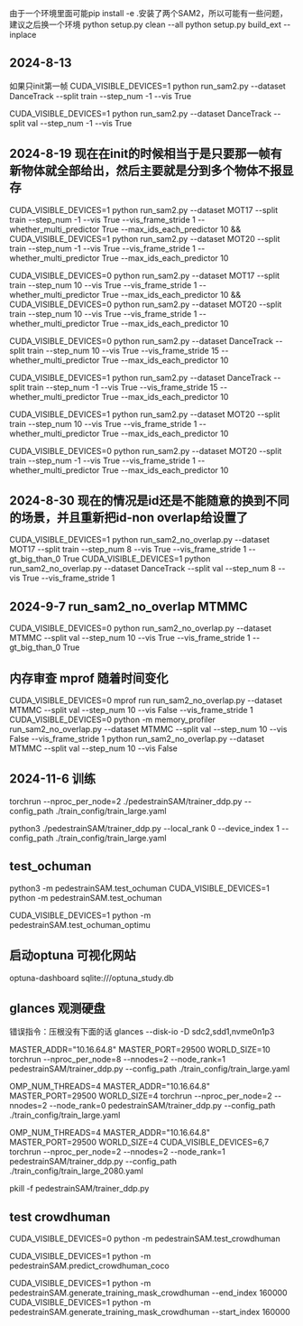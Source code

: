 由于一个环境里面可能pip install -e .安装了两个SAM2，所以可能有一些问题，建议之后换一个环境
python setup.py clean --all
python setup.py build_ext --inplace 

## 2024-8-13
如果只init第一帧
CUDA_VISIBLE_DEVICES=1 python run_sam2.py --dataset DanceTrack --split train --step_num -1 --vis True

CUDA_VISIBLE_DEVICES=1 python run_sam2.py --dataset DanceTrack --split val --step_num -1 --vis True

## 2024-8-19 现在在init的时候相当于是只要那一帧有新物体就全部给出，然后主要就是分到多个物体不报显存
CUDA_VISIBLE_DEVICES=1 python run_sam2.py --dataset MOT17 --split train --step_num -1 --vis True --vis_frame_stride 1 --whether_multi_predictor True --max_ids_each_predictor 10 && CUDA_VISIBLE_DEVICES=1 python run_sam2.py --dataset MOT20 --split train --step_num -1 --vis True --vis_frame_stride 1 --whether_multi_predictor True --max_ids_each_predictor 10

CUDA_VISIBLE_DEVICES=0 python run_sam2.py --dataset MOT17 --split train --step_num 10 --vis True --vis_frame_stride 1 --whether_multi_predictor True --max_ids_each_predictor 10 && CUDA_VISIBLE_DEVICES=0 python run_sam2.py --dataset MOT20 --split train --step_num 10 --vis True --vis_frame_stride 1 --whether_multi_predictor True --max_ids_each_predictor 10

CUDA_VISIBLE_DEVICES=0 python run_sam2.py --dataset DanceTrack --split train --step_num 10 --vis True --vis_frame_stride 15 --whether_multi_predictor True --max_ids_each_predictor 10

CUDA_VISIBLE_DEVICES=1 python run_sam2.py --dataset DanceTrack --split train --step_num -1 --vis True --vis_frame_stride 15 --whether_multi_predictor True --max_ids_each_predictor 10

CUDA_VISIBLE_DEVICES=1 python run_sam2.py --dataset MOT20 --split train --step_num 10 --vis True --vis_frame_stride 1 --whether_multi_predictor True --max_ids_each_predictor 10

CUDA_VISIBLE_DEVICES=0 python run_sam2.py --dataset MOT20 --split train --step_num -1 --vis True --vis_frame_stride 1 --whether_multi_predictor True --max_ids_each_predictor 10

## 2024-8-30 现在的情况是id还是不能随意的换到不同的场景，并且重新把id-non overlap给设置了
CUDA_VISIBLE_DEVICES=1 python run_sam2_no_overlap.py --dataset MOT17 --split train --step_num 8 --vis True --vis_frame_stride 1 --gt_big_than_0 True
CUDA_VISIBLE_DEVICES=1 python run_sam2_no_overlap.py --dataset DanceTrack --split val --step_num 8 --vis True --vis_frame_stride 1

## 2024-9-7 run_sam2_no_overlap MTMMC

CUDA_VISIBLE_DEVICES=0 python run_sam2_no_overlap.py --dataset MTMMC --split val --step_num 10 --vis True --vis_frame_stride 1 --gt_big_than_0 True

## 内存审查 mprof 随着时间变化
CUDA_VISIBLE_DEVICES=0 mprof run run_sam2_no_overlap.py --dataset MTMMC --split val --step_num 10 --vis False --vis_frame_stride 1
CUDA_VISIBLE_DEVICES=0 python -m memory_profiler run_sam2_no_overlap.py --dataset MTMMC --split val --step_num 10 --vis False --vis_frame_stride 1
python run_sam2_no_overlap.py --dataset MTMMC --split val --step_num 10 --vis False

## 2024-11-6 训练
torchrun --nproc_per_node=2 ./pedestrainSAM/trainer_ddp.py --config_path ./train_config/train_large.yaml

python3 ./pedestrainSAM/trainer_ddp.py --local_rank 0 --device_index 1 --config_path ./train_config/train_large.yaml

## test_ochuman
python3 -m pedestrainSAM.test_ochuman
CUDA_VISIBLE_DEVICES=1 python -m pedestrainSAM.test_ochuman

CUDA_VISIBLE_DEVICES=1 python -m pedestrainSAM.test_ochuman_optimu


## 启动optuna 可视化网站
optuna-dashboard sqlite:///optuna_study.db

## glances 观测硬盘
错误指令：压根没有下面的话
glances --disk-io -D sdc2,sdd1,nvme0n1p3




MASTER_ADDR="10.16.64.8" MASTER_PORT=29500 WORLD_SIZE=10 torchrun --nproc_per_node=8 --nnodes=2 --node_rank=1 pedestrainSAM/trainer_ddp.py --config_path ./train_config/train_large.yaml


OMP_NUM_THREADS=4 MASTER_ADDR="10.16.64.8" MASTER_PORT=29500 WORLD_SIZE=4 torchrun --nproc_per_node=2 --nnodes=2 --node_rank=0  pedestrainSAM/trainer_ddp.py --config_path ./train_config/train_large.yaml

OMP_NUM_THREADS=4 MASTER_ADDR="10.16.64.8" MASTER_PORT=29500 WORLD_SIZE=4 CUDA_VISIBLE_DEVICES=6,7 torchrun --nproc_per_node=2 --nnodes=2 --node_rank=1 pedestrainSAM/trainer_ddp.py --config_path ./train_config/train_large_2080.yaml

pkill -f pedestrainSAM/trainer_ddp.py

## test crowdhuman
CUDA_VISIBLE_DEVICES=0 python -m pedestrainSAM.test_crowdhuman

CUDA_VISIBLE_DEVICES=1 python -m pedestrainSAM.predict_crowdhuman_coco

CUDA_VISIBLE_DEVICES=1 python -m pedestrainSAM.generate_training_mask_crowdhuman --end_index 160000
CUDA_VISIBLE_DEVICES=1 python -m pedestrainSAM.generate_training_mask_crowdhuman --start_index 160000
```